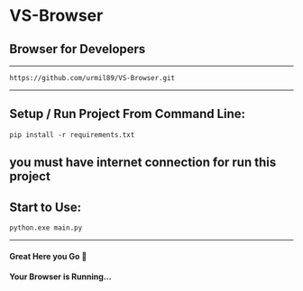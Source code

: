 # VS-Browser
## Browser for Developers
___
```
https://github.com/urmil89/VS-Browser.git
```
___
## Setup / Run Project From Command Line:
```
pip install -r requirements.txt
```
## you must have internet connection for run this project

## Start to Use:
```
python.exe main.py
```
___
#### Great Here you Go 🚀
#### Your Browser is Running...
